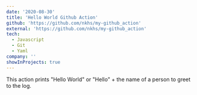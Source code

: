 ```yaml
---
date: '2020-08-30'
title: 'Hello World Github Action'
github: 'https://github.com/nkhs/my-github_action'
external: 'https://github.com/nkhs/my-github_action'
tech:
  - Javascript
  - Git
  - Yaml
company: ''
showInProjects: true
---
```


This action prints "Hello World" or "Hello" + the name of a person to greet to the log.
